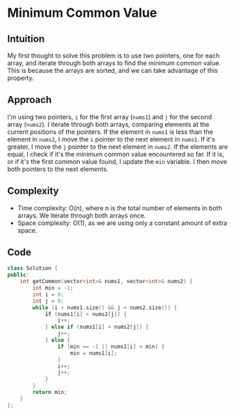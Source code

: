 # Minimum Common Value

## Intuition
My first thought to solve this problem is to use two pointers, one for each array, and iterate through both arrays to find the minimum common value. This is because the arrays are sorted, and we can take advantage of this property.

## Approach
I'm using two pointers, `i` for the first array (`nums1`) and `j` for the second array (`nums2`). I iterate through both arrays, comparing elements at the current positions of the pointers. If the element in `nums1` is less than the element in `nums2`, I move the `i` pointer to the next element in `nums1`. If it's greater, I move the `j` pointer to the next element in `nums2`. If the elements are equal, I check if it's the minimum common value encountered so far. If it is, or if it's the first common value found, I update the `min` variable. I then move both pointers to the next elements.

## Complexity
- Time complexity: O(n), where n is the total number of elements in both arrays. We iterate through both arrays once.
- Space complexity: O(1), as we are using only a constant amount of extra space.

## Code
```cpp
class Solution {
public:
    int getCommon(vector<int>& nums1, vector<int>& nums2) {
        int min = -1;
        int i = 0;
        int j = 0;
        while (i < nums1.size() && j < nums2.size()) {
            if (nums1[i] < nums2[j]) {
                i++;
            } else if (nums1[i] > nums2[j]) {
                j++;
            } else {
                if (min == -1 || nums1[i] < min) {
                    min = nums1[i];
                }
                i++;
                j++;
            }
        }
        return min;
    }
};
